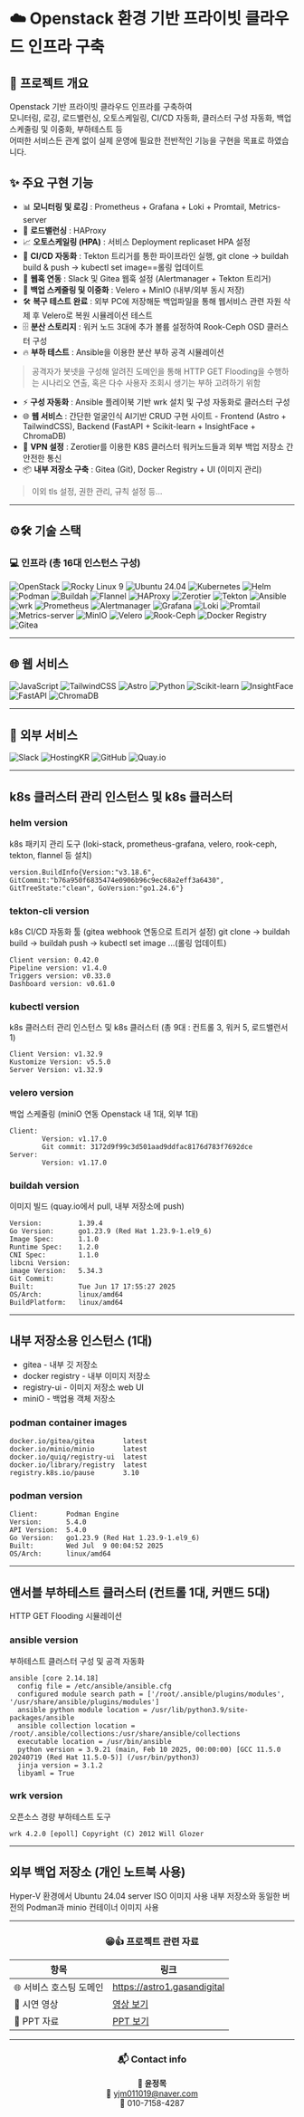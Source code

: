 # ☁️ Openstack 환경 기반 프라이빗 클라우드 인프라 구축



## 📖 프로젝트 개요
Openstack 기반 프라이빗 클라우드 인프라를 구축하여  
모니터링, 로깅, 로드밸런싱, 오토스케일링, CI/CD 자동화, 클러스터 구성 자동화, 백업 스케줄링 및 이중화, 부하테스트 등  
어떠한 서비스든 관계 없이 실제 운영에 필요한 전반적인 기능을 구현을 목표로 하였습니다.



## ✨ 주요 구현 기능
- 📊 **모니터링 및 로깅** : Prometheus + Grafana + Loki + Promtail, Metrics-server
- 🔀 **로드밸런싱** : HAProxy
- 📈 **오토스케일링 (HPA)** : 서비스 Deployment replicaset HPA 설정
- 🤖 **CI/CD 자동화** : Tekton 트리거를 통한 파이프라인 실행, git clone -> buildah build & push -> kubectl set image==롤링 업데이트  
- 💬 **웹훅 연동** : Slack 및 Gitea 웹훅 설정 (Alertmanager + Tekton 트리거)  
- 💾 **백업 스케줄링 및 이중화** : Velero + MinIO (내부/외부 동시 저장)  
- 🛠️ **복구 테스트 완료** : 외부 PC에 저장해둔 백업파일을 통해 웹서비스 관련 자원 삭제 후 Velero로 복원 시뮬레이션 테스트
- 🗄️ **분산 스토리지** : 워커 노드 3대에 추가 볼륨 설정하여 Rook-Ceph OSD 클러스터 구성
- 🔥 **부하 테스트** : Ansible을 이용한 분산 부하 공격 시뮬레이션
> 공격자가 봇넷을 구성해 알려진 도메인을 통해 HTTP GET Flooding을 수행하는 시나리오 연출, 혹은 다수 사용자 조회시 생기는 부하 고려하기 위함
- ⚡ **구성 자동화** : Ansible 플레이북 기반 wrk 설치 및 구성 자동화로 클러스터 구성
- 🌐 **웹 서비스** : 간단한 얼굴인식 AI기반 CRUD 구현 사이트 - Frontend (Astro + TailwindCSS), Backend (FastAPI + Scikit-learn + InsightFace + ChromaDB)  
- 🔐 **VPN 설정** : Zerotier를 이용한 K8S 클러스터 워커노드들과 외부 백업 저장소 간 안전한 통신  
- 📦 **내부 저장소 구축** : Gitea (Git), Docker Registry + UI (이미지 관리)

>이외 tls 설정, 권한 관리, 규칙 설정 등...

---



## ⚙️🛠️ 기술 스택



### 💻 인프라 (총 16대 인스턴스 구성)
![OpenStack](https://img.shields.io/badge/OpenStack-EA2046?logo=openstack&logoColor=white)
![Rocky Linux 9](https://img.shields.io/badge/Rocky%20Linux-9-10B981?logo=rockylinux&logoColor=white)
![Ubuntu 24.04](https://img.shields.io/badge/Ubuntu-24.04-E95420?logo=ubuntu&logoColor=white)
![Kubernetes](https://img.shields.io/badge/Kubernetes-326CE5?logo=kubernetes&logoColor=white)
![Helm](https://img.shields.io/badge/Helm-0F1689?logo=helm&logoColor=white)
![Podman](https://img.shields.io/badge/Podman-892CA0?logo=podman&logoColor=white)
![Buildah](https://img.shields.io/badge/Buildah-EE0000?logo=redhat&logoColor=white)
![Flannel](https://img.shields.io/badge/Flannel-00ADEF?logo=flannel&logoColor=white)
![HAProxy](https://img.shields.io/badge/HAProxy-1064A0?logo=haproxy&logoColor=white)
![Zerotier](https://img.shields.io/badge/Zerotier-FFAA00?logo=zerotier&logoColor=black)
![Tekton](https://img.shields.io/badge/Tekton-FD495C?logo=tekton&logoColor=white)
![Ansible](https://img.shields.io/badge/Ansible-EE0000?logo=ansible&logoColor=white)
![wrk](https://img.shields.io/badge/wrk-555555?logo=gnu&logoColor=white)
![Prometheus](https://img.shields.io/badge/Prometheus-E6522C?logo=prometheus&logoColor=white)
![Alertmanager](https://img.shields.io/badge/Alertmanager-FFCC00?logo=prometheus&logoColor=black)
![Grafana](https://img.shields.io/badge/Grafana-F46800?logo=grafana&logoColor=white)
![Loki](https://img.shields.io/badge/Loki-FFCC00?logo=grafana&logoColor=black)
![Promtail](https://img.shields.io/badge/Promtail-1C1C1C?logo=grafana&logoColor=white)
![Metrics-server](https://img.shields.io/badge/Metrics--server-326CE5?logo=kubernetes&logoColor=white)
![MinIO](https://img.shields.io/badge/MinIO-C72E49?logo=minio&logoColor=white)
![Velero](https://img.shields.io/badge/Velero-4B7BEC?logo=kubernetes&logoColor=white)
![Rook-Ceph](https://img.shields.io/badge/Rook--Ceph-2D2D2D?logo=ceph&logoColor=white)
![Docker Registry](https://img.shields.io/badge/Docker--Registry-2496ED?logo=docker&logoColor=white)
![Gitea](https://img.shields.io/badge/Gitea-609926?logo=gitea&logoColor=white)

---

## 🌐 웹 서비스
![JavaScript](https://img.shields.io/badge/JavaScript-F7DF1E?logo=javascript&logoColor=black)
![TailwindCSS](https://img.shields.io/badge/TailwindCSS-38B2AC?logo=tailwind-css&logoColor=white)
![Astro](https://img.shields.io/badge/Astro-BC52EE?logo=astro&logoColor=white)
![Python](https://img.shields.io/badge/Python-3776AB?logo=python&logoColor=white)
![Scikit-learn](https://img.shields.io/badge/Scikit--learn-F7931E?logo=scikitlearn&logoColor=white)
![InsightFace](https://img.shields.io/badge/InsightFace-FF6F61?logo=ai&logoColor=white)
![FastAPI](https://img.shields.io/badge/FastAPI-009688?logo=fastapi&logoColor=white)
![ChromaDB](https://img.shields.io/badge/ChromaDB-20232A?logo=database&logoColor=white)

---

## 🔗 외부 서비스
![Slack](https://img.shields.io/badge/Slack-4A154B?logo=slack&logoColor=white)
![HostingKR](https://img.shields.io/badge/HostingKR-0D47A1?logo=google-cloud&logoColor=white)
![GitHub](https://img.shields.io/badge/GitHub-181717?logo=github&logoColor=white)
![Quay.io](https://img.shields.io/badge/Quay.io-EE0000?logo=redhat&logoColor=white)


---

## k8s 클러스터 관리 인스턴스 및 k8s 클러스터

### helm version

k8s 패키지 관리 도구
(loki-stack, prometheus-grafana, velero, rook-ceph, tekton, flannel 등 설치)
```
version.BuildInfo{Version:"v3.18.6", GitCommit:"b76a950f6835474e0906b96c9ec68a2eff3a6430", GitTreeState:"clean", GoVersion:"go1.24.6"}
```

### tekton-cli version

k8s CI/CD 자동화 툴 (gitea webhook 연동으로 트리거 설정)
git clone -> buildah build -> buildah push -> kubectl set image ...(롤링 업데이트)
```
Client version: 0.42.0
Pipeline version: v1.4.0
Triggers version: v0.33.0
Dashboard version: v0.61.0
```

### kubectl version 

k8s 클러스터 관리 인스턴스 및 k8s 클러스터
(총 9대 : 컨트롤 3, 워커 5, 로드밸런서 1)
```
Client Version: v1.32.9
Kustomize Version: v5.5.0
Server Version: v1.32.9
```

### velero version 

백업 스케줄링 (miniO 연동 Openstack 내 1대, 외부 1대)
```
Client:
        Version: v1.17.0
        Git commit: 3172d9f99c3d501aad9ddfac8176d783f7692dce
Server:
        Version: v1.17.0
```

### buildah version

이미지 빌드 (quay.io에서 pull, 내부 저장소에 push)
```
Version:         1.39.4
Go Version:      go1.23.9 (Red Hat 1.23.9-1.el9_6)
Image Spec:      1.1.0
Runtime Spec:    1.2.0
CNI Spec:        1.1.0
libcni Version:  
image Version:   5.34.3
Git Commit:      
Built:           Tue Jun 17 17:55:27 2025
OS/Arch:         linux/amd64
BuildPlatform:   linux/amd64
```
---

## 내부 저장소용 인스턴스 (1대)

- gitea - 내부 깃 저장소
- docker registry - 내부 이미지 저장소
- registry-ui - 이미지 저장소 web UI
- miniO - 백업용 객체 저장소

### podman container images

```
docker.io/gitea/gitea       latest    
docker.io/minio/minio       latest     
docker.io/quiq/registry-ui  latest      
docker.io/library/registry  latest
registry.k8s.io/pause       3.10
```

### podman version

```
Client:       Podman Engine
Version:      5.4.0
API Version:  5.4.0
Go Version:   go1.23.9 (Red Hat 1.23.9-1.el9_6)
Built:        Wed Jul  9 00:04:52 2025
OS/Arch:      linux/amd64
```

---

## 앤서블 부하테스트 클러스터 (컨트롤 1대, 커맨드 5대)
HTTP GET Flooding 시뮬레이션

### ansible version
부하테스트 클러스터 구성 및 공격 자동화
```
ansible [core 2.14.18]
  config file = /etc/ansible/ansible.cfg
  configured module search path = ['/root/.ansible/plugins/modules', '/usr/share/ansible/plugins/modules']
  ansible python module location = /usr/lib/python3.9/site-packages/ansible
  ansible collection location = /root/.ansible/collections:/usr/share/ansible/collections
  executable location = /usr/bin/ansible
  python version = 3.9.21 (main, Feb 10 2025, 00:00:00) [GCC 11.5.0 20240719 (Red Hat 11.5.0-5)] (/usr/bin/python3)
  jinja version = 3.1.2
  libyaml = True
```

### wrk version
오픈소스 경량 부하테스트 도구
```
wrk 4.2.0 [epoll] Copyright (C) 2012 Will Glozer
```

---

##  외부 백업 저장소 (개인 노트북 사용)
Hyper-V 환경에서 Ubuntu 24.04 server ISO 이미지 사용
내부 저장소와 동일한 버전의 Podman과 minio 컨테이너 이미지 사용

---


<div align="center">

### 😁👍 프로젝트 관련 자료
| 항목 | 링크 |
|------|------|
| 🌐 서비스 호스팅 도메인 | <a href="https://astro1.gasan.digital" target="_blank">https://astro1.gasandigital</a> |
| 🎥 시연 영상 | <a href="https://www.youtube.com/watch?v=Yh9-uA_vZvc" target="_blank">영상 보기</a> |
| 📑 PPT 자료 |  <a href="https://weak-health-fa6.notion.site/_-_-_-_-27ee70eaf51c8025b5a8d524dc88ba2a" target="_blank">PPT 보기</a>  |

---

### 📬 Contact info
<b>🪪 윤정목</b>  
📧 <a href="mailto:yjm011019@naver.com">yjm011019@naver.com</a>  
📱 010-7158-4287  

</div>
</p>
